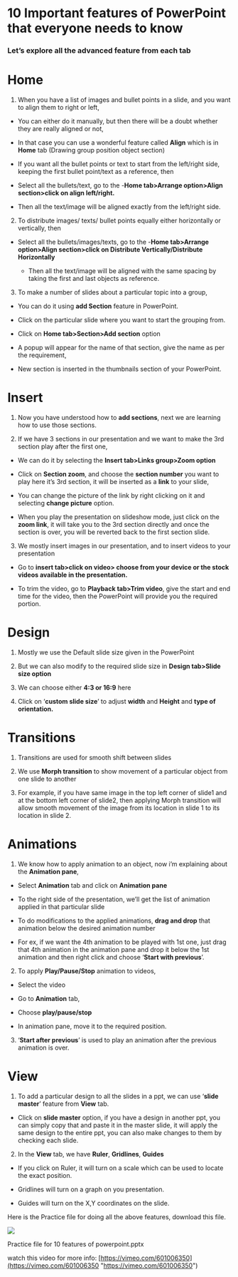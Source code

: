# 10 Important features of PowerPoint that everyone needs to know


### Let’s explore all the advanced feature from each tab

# **Home**

1.  When you have a list of images and bullet points in a slide, and you want to align them to right or left,
    

-   You can either do it manually, but then there will be a doubt whether they are really aligned or not,
    
-   In that case you can use a wonderful feature called **Align** which is in **Home** tab (Drawing group position object section)
    
-   If you want all the bullet points or text to start from the left/right side, keeping the first bullet point/text as a reference, then
    
-   Select all the bullets/text, go to the 
-**Home tab>Arrange option>Align section>click on align left/right.**
    
-   Then all the text/image will be aligned exactly from the left/right side.
    

2. To distribute images/ texts/ bullet points equally either horizontally or vertically, then

-   Select all the bullets/images/texts, go to the 
-**Home tab>Arrange option>Align section>click on Distribute Vertically/Distribute Horizontally**
    
    -   Then all the text/image will be aligned with the same spacing by taking the first and last objects as reference.
        

3. To make a number of slides about a particular topic into a group,

-   You can do it using **add Section** feature in PowerPoint.
    
-   Click on the particular slide where you want to start the grouping from.
    
-   Click on **Home tab>Section>Add section** option
    
-   A popup will appear for the name of that section, give the name as per the requirement,
    
-   New section is inserted in the thumbnails section of your PowerPoint.
    

# **Insert**

1.  Now you have understood how to **add sections**, next we are learning how to use those sections.
    
2.  If we have 3 sections in our presentation and we want to make the 3rd section play after the first one,
    

-   We can do it by selecting the **Insert tab>Links group>Zoom option**
    
-   Click on **Section zoom**, and choose the **section number** you want to play here it’s 3rd section, it will be inserted as a **link** to your slide,
    
-   You can change the picture of the link by right clicking on it and selecting **change picture** option.
    
-   When you play the presentation on slideshow mode, just click on the **zoom link**, it will take you to the 3rd section directly and once the section is over, you will be reverted back to the first section slide.
    

3. We mostly insert images in our presentation, and to insert videos to your presentation

-   Go to **insert tab>click on video> choose from your device or the stock videos available in the presentation.**
    
-   To trim the video, go to **Playback tab>Trim video**, give the start and end time for the video, then the PowerPoint will provide you the required portion.
    

# **Design**

1.  Mostly we use the Default slide size given in the PowerPoint
    
2.  But we can also modify to the required slide size in **Design tab>Slide size option**
    
3.  We can choose either **4:3 or 16:9** here
    
4.  Click on ‘**custom slide size**’ to adjust **width** and **Height** and **type of orientation.**
    

# **Transitions**

1.  Transitions are used for smooth shift between slides
    
2.  We use **Morph transition** to show movement of a particular object from one slide to another
    
3.  For example, if you have same image in the top left corner of slide1 and at the bottom left corner of slide2, then applying Morph transition will allow smooth movement of the image from its location in slide 1 to its location in slide 2.
    

# **Animations**

1.  We know how to apply animation to an object, now i’m explaining about the **Animation pane**,
    

-   Select **Animation** tab and click on **Animation pane**
    
-   To the right side of the presentation, we’ll get the list of animation applied in that particular slide
    
-   To do modifications to the applied animations, **drag and drop** that animation below the desired animation number
    
-   For ex, if we want the 4th animation to be played with 1st one, just drag that 4th animation in the animation pane and drop it below the 1st animation and then right click and choose ‘**Start with previous**’.
    

2. To apply **Play/Pause/Stop** animation to videos,

-   Select the video
    
-   Go to **Animation** tab,
    
-   Choose **play/pause/stop**
    
-   In animation pane, move it to the required position.
    

3. ‘**Start after previous**’ is used to play an animation after the previous animation is over.

# **View**

1.  To add a particular design to all the slides in a ppt, we can use ‘**slide master**’ feature from **View** tab.
    

-   Click on **slide master** option, if you have a design in another ppt, you can simply copy that and paste it in the master slide, it will apply the same design to the entire ppt, you can also make changes to them by checking each slide.
    

2. In the **View** tab, we have **Ruler**, **Gridlines**, **Guides**

-   If you click on Ruler, it will turn on a scale which can be used to locate the exact position.
    
-   Gridlines will turn on a graph on you presentation.
    
-   Guides will turn on the X,Y coordinates on the slide.
    

Here is the Practice file for doing all the above features, download this file.

![](https://api.media.atlassian.com/file/fe66fece-c799-46ab-85de-ff8dd29c65f1/image?allowAnimated=true&client=0b2b47fb-1899-43dd-ad8c-25a657199c01&collection=contentId-822247425&height=125&max-age=2592000&mode=full-fit&token=eyJhbGciOiJIUzI1NiJ9.eyJpc3MiOiIwYjJiNDdmYi0xODk5LTQzZGQtYWQ4Yy0yNWE2NTcxOTljMDEiLCJhY2Nlc3MiOnsidXJuOmZpbGVzdG9yZTpjb2xsZWN0aW9uOmNvbnRlbnRJZC04MjIyNDc0MjUiOlsicmVhZCJdfSwiZXhwIjoxNjgyMTYyMTQ1LCJuYmYiOjE2ODIxNTkyNjV9.LtRcmSi0lNjn4ggkbBKHVELcVo6LaqoKCr6fhW8heEk&width=156)

Practice file for 10 features of powerpoint.pptx

watch this video for more info: [https://vimeo.com/601006350](https://vimeo.com/601006350 "https://vimeo.com/601006350")
